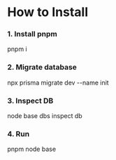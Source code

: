# How to Install

<h3> 1. Install pnpm </h3>
  <p> pnpm i </p>
  <h3> 2. Migrate database</h3>
  <p> npx prisma migrate dev --name init  </p>
  <h3> 3. Inspect DB</h3>
  <p> node base dbs inspect db  </p>
  <h3> 4. Run </h3>
  <p> pnpm node base </p>
  
  
  

